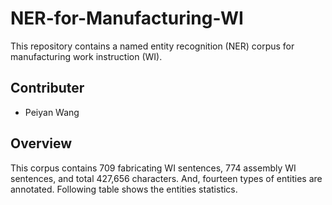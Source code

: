 # NER-for-Manufacturing-WI

This repository contains a named entity recognition (NER) corpus for manufacturing work instruction (WI).

## Contributer
- Peiyan Wang

## Overview
This corpus contains 709 fabricating WI sentences,  774 assembly WI sentences,  and total 427,656 characters. And, fourteen types of entities are annotated. Following table shows the entities statistics.


